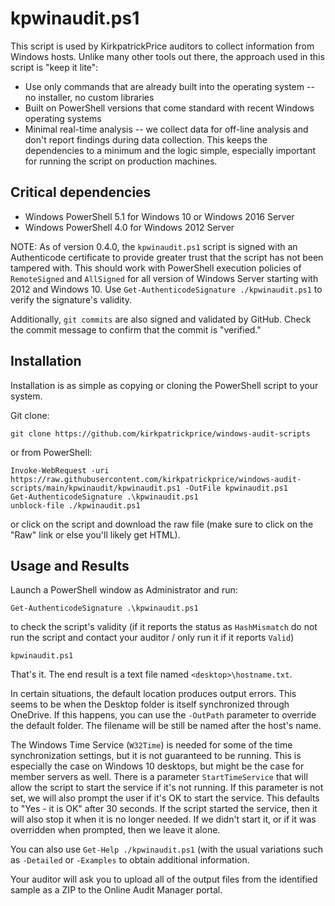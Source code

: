 # kpwinaudit.ps1

This script is used by KirkpatrickPrice auditors to collect information from Windows hosts.  Unlike many other tools out there, the approach used in this script is "keep it lite":
* Use only commands that are already built into the operating system -- no installer, no custom libraries
* Built on PowerShell versions that come standard with recent Windows operating systems
* Minimal real-time analysis -- we collect data for off-line analysis and don't report findings during data collection.  This keeps the dependencies to a minimum and the logic simple, especially important for running the script on production machines.

## Critical dependencies ##
* Windows PowerShell 5.1 for Windows 10 or Windows 2016 Server
* Windows PowerShell 4.0 for Windows 2012 Server

NOTE: As of version 0.4.0, the `kpwinaudit.ps1` script is signed with an Authenticode certificate to provide greater trust that the script has not been tampered with.  This should work with PowerShell execution policies of `RemoteSigned` and `AllSigned` for all version of Windows Server starting with 2012 and Windows 10.  Use `Get-AuthenticodeSignature ./kpwinaudit.ps1` to verify the signature's validity.

Additionally, `git commits` are also signed and validated by GitHub.  Check the commit message to confirm that the commit is "verified."

## Installation
Installation is as simple as copying or cloning the PowerShell script to your system.

Git clone:

`git clone https://github.com/kirkpatrickprice/windows-audit-scripts`

or from PowerShell:
```
Invoke-WebRequest -uri https://raw.githubusercontent.com/kirkpatrickprice/windows-audit-scripts/main/kpwinaudit/kpwinaudit.ps1 -OutFile kpwinaudit.ps1
Get-AuthenticodeSignature .\kpwinaudit.ps1
unblock-file ./kpwinaudit.ps1
```

or click on the script and download the raw file (make sure to click on the "Raw" link or else you'll likely get HTML).

## Usage and Results
Launch a PowerShell window as Administrator and run:

`Get-AuthenticodeSignature .\kpwinaudit.ps1`

to check the script's validity (if it reports the status as `HashMismatch` do not run the script and contact your auditor / only run it if it reports `Valid`)

`kpwinaudit.ps1`

That's it.  The end result is a text file named `<desktop>\hostname.txt`.  

In certain situations, the default location produces output errors.  This seems to be when the Desktop folder is itself synchronized through OneDrive.  If this happens, you can use the `-OutPath` parameter to override the default folder.  The filename will be still be named after the host's name.

The Windows Time Service (`W32Time`) is needed for some of the time synchronization settings, but it is not guaranteed to be running.  This is especially the case on Windows 10 desktops, but might be the case for member servers as well.  There is a parameter `StartTimeService` that will allow the script to start the service if it's not running.  If this parameter is not set, we will also prompt the user if it's OK to start the service.  This defaults to "Yes - it is OK" after 30 seconds.  If the script started the service, then it will also stop it when it is no longer needed.  If we didn't start it, or if it was overridden when prompted, then we leave it alone.

You can also use `Get-Help ./kpwinaudit.ps1` (with the usual variations such as `-Detailed` or `-Examples` to obtain additional information.

Your auditor will ask you to upload all of the output files from the identified sample as a ZIP to the Online Audit Manager portal.
